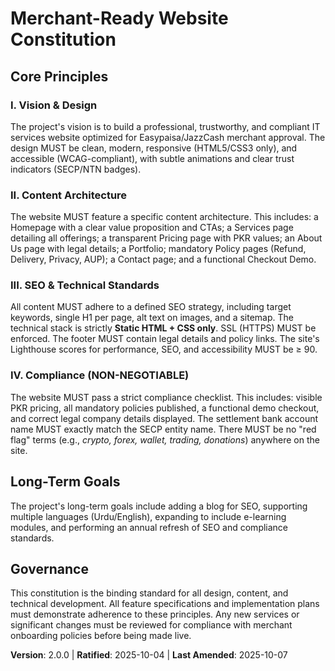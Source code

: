<!--
Sync Impact Report:
- Version change: 1.0.0 → 2.0.0
- Change Type: MAJOR (Principles expanded and restructured for clarity)
- Summary: The constitution has been updated to a more detailed and structured format based on the new blueprint. It now includes explicit principles for Design, Content Architecture, SEO, and Technical Standards.
- Templates requiring updates:
  - ✅ Aligned: .specify/templates/spec-template.md (The recent update is still consistent with this more detailed constitution)
  - ⚠ pending: .specify/templates/plan-template.md (Needs to be updated to reflect the new, specific technical standards and content architecture)
  - ⚠ pending: .specify/templates/tasks-template.md (Needs to be updated to better map tasks to the new content architecture and SEO requirements)
- Follow-up TODOs: None
-->
# Merchant-Ready Website Constitution

## Core Principles

### I. Vision & Design
The project's vision is to build a professional, trustworthy, and compliant IT services website optimized for Easypaisa/JazzCash merchant approval. The design MUST be clean, modern, responsive (HTML5/CSS3 only), and accessible (WCAG-compliant), with subtle animations and clear trust indicators (SECP/NTN badges).

### II. Content Architecture
The website MUST feature a specific content architecture. This includes: a Homepage with a clear value proposition and CTAs; a Services page detailing all offerings; a transparent Pricing page with PKR values; an About Us page with legal details; a Portfolio; mandatory Policy pages (Refund, Delivery, Privacy, AUP); a Contact page; and a functional Checkout Demo.

### III. SEO & Technical Standards
All content MUST adhere to a defined SEO strategy, including target keywords, single H1 per page, alt text on images, and a sitemap. The technical stack is strictly **Static HTML + CSS only**. SSL (HTTPS) MUST be enforced. The footer MUST contain legal details and policy links. The site's Lighthouse scores for performance, SEO, and accessibility MUST be ≥ 90.

### IV. Compliance (NON-NEGOTIABLE)
The website MUST pass a strict compliance checklist. This includes: visible PKR pricing, all mandatory policies published, a functional demo checkout, and correct legal company details displayed. The settlement bank account name MUST exactly match the SECP entity name. There MUST be no "red flag" terms (e.g., *crypto, forex, wallet, trading, donations*) anywhere on the site.

## Long-Term Goals

The project's long-term goals include adding a blog for SEO, supporting multiple languages (Urdu/English), expanding to include e-learning modules, and performing an annual refresh of SEO and compliance standards.

## Governance

This constitution is the binding standard for all design, content, and technical development. All feature specifications and implementation plans must demonstrate adherence to these principles. Any new services or significant changes must be reviewed for compliance with merchant onboarding policies before being made live.

**Version**: 2.0.0 | **Ratified**: 2025-10-04 | **Last Amended**: 2025-10-07